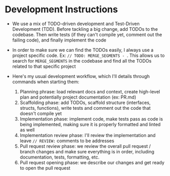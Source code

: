 
# Development Instructions

* We use a mix of TODO-driven development and Test-Driven Development (TDD). Before tackling a big
  change, add TODOs to the codebase. Then write tests (if they can't compile yet, comment out the
  failing code), and finally implement the code

* In order to make sure we can find the TODOs easily, I always use a project specific code. Ex: `//
  TODO: MERGE_SEGMENTS - `. This allows us to search for `MERGE_SEGMENTS` in the codebase and find
  all the TODOs related to that specific project

* Here's my usual development workflow, which I'll details through commands when starting them:
  1. Planning phrase: load relevant docs and context, create high-level plan and potentially project
     documentation (ex: PR.md)
  2. Scaffolding phase: add TODOs, scaffold structure (interfaces, structs, functions), write tests
     and comment out the code that doesn't compile yet
  3. Implementation phase: implement code, make tests pass as code is being implemented, making sure
     it is properly formatted and linted as well
  4. Implementation review phase: I'll review the implementation and leave `// REVIEW:` comments to
     be addresses
  5. Pull request review phase: we review the overall pull request / branch changes and make sure
     everything is in order, including documentation, tests, formatting, etc.
  6. Pull request opening phase: we describe our changes and get ready to open the pull request
